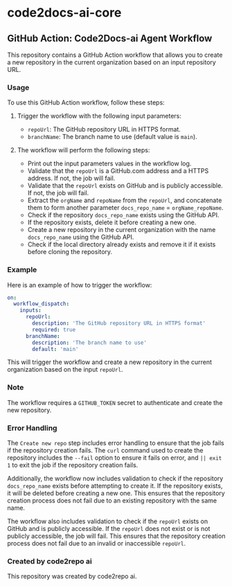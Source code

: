 # code2docs-ai-core

## GitHub Action: Code2Docs-ai Agent Workflow

This repository contains a GitHub Action workflow that allows you to create a new repository in the current organization based on an input repository URL.

### Usage

To use this GitHub Action workflow, follow these steps:

1. Trigger the workflow with the following input parameters:
   - `repoUrl`: The GitHub repository URL in HTTPS format.
   - `branchName`: The branch name to use (default value is `main`).

2. The workflow will perform the following steps:
   - Print out the input parameters values in the workflow log.
   - Validate that the `repoUrl` is a GitHub.com address and a HTTPS address. If not, the job will fail.
   - Validate that the `repoUrl` exists on GitHub and is publicly accessible. If not, the job will fail.
   - Extract the `orgName` and `repoName` from the `repoUrl`, and concatenate them to form another parameter `docs_repo_name` = `orgName_repoName`.
   - Check if the repository `docs_repo_name` exists using the GitHub API.
   - If the repository exists, delete it before creating a new one.
   - Create a new repository in the current organization with the name `docs_repo_name` using the GitHub API.
   - Check if the local directory already exists and remove it if it exists before cloning the repository.

### Example

Here is an example of how to trigger the workflow:

```yaml
on:
  workflow_dispatch:
    inputs:
      repoUrl:
        description: 'The GitHub repository URL in HTTPS format'
        required: true
      branchName:
        description: 'The branch name to use'
        default: 'main'
```

This will trigger the workflow and create a new repository in the current organization based on the input `repoUrl`.

### Note

The workflow requires a `GITHUB_TOKEN` secret to authenticate and create the new repository.

### Error Handling

The `Create new repo` step includes error handling to ensure that the job fails if the repository creation fails. The `curl` command used to create the repository includes the `--fail` option to ensure it fails on error, and `|| exit 1` to exit the job if the repository creation fails.

Additionally, the workflow now includes validation to check if the repository `docs_repo_name` exists before attempting to create it. If the repository exists, it will be deleted before creating a new one. This ensures that the repository creation process does not fail due to an existing repository with the same name.

The workflow also includes validation to check if the `repoUrl` exists on GitHub and is publicly accessible. If the `repoUrl` does not exist or is not publicly accessible, the job will fail. This ensures that the repository creation process does not fail due to an invalid or inaccessible `repoUrl`.

### Created by code2repo ai

This repository was created by code2repo ai.
